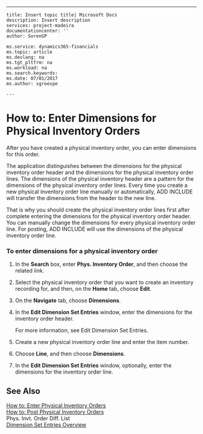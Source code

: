 ---
    title: Insert topic title| Microsoft Docs
    description: Insert description
    services: project-madeira
    documentationcenter: ''
    author: SorenGP

    ms.service: dynamics365-financials
    ms.topic: article
    ms.devlang: na
    ms.tgt_pltfrm: na
    ms.workload: na
    ms.search.keywords:
    ms.date: 07/01/2017
    ms.author: sgroespe

    ---
# How to: Enter Dimensions for Physical Inventory Orders
After you have created a physical inventory order, you can enter dimensions for this order.  
  
 The application distinguishes between the dimensions for the physical inventory order header and the dimensions for the physical inventory order lines. The dimensions of the physical inventory header are a pattern for the dimensions of the physical inventory order lines. Every time you create a new physical inventory order line manually or automatically, ADD INCLUDE<!--[!INCLUDE[navnow](../../includes/navnow_md.md)]--> will transfer the dimensions from the header to the new line.  
  
 That is why you should create the physical inventory order lines first after complete entering the dimensions for the physical inventory order header. You can manually change the dimensions for every physical inventory order line. For posting, ADD INCLUDE<!--[!INCLUDE[navnow](../../includes/navnow_md.md)]--> will use the dimensions of the physical inventory order line.  
  
### To enter dimensions for a physical inventory order  
  
1.  In the **Search** box, enter **Phys. Inventory Order**, and then choose the related link.  
  
2.  Select the physical inventory order that you want to create an inventory recording for, and then, on the **Home** tab, choose **Edit**.  
  
3.  On the **Navigate** tab, choose **Dimensions**.  
  
4.  In the **Edit Dimension Set Entries** window, enter the dimensions for the inventory order header.  
  
     For more information, see Edit Dimension Set Entries.  
  
5.  Create a new physical inventory order line and enter the item number.  
  
6.  Choose **Line**, and then choose **Dimensions**.  
  
7.  In the **Edit Dimension Set Entries** window, optionally, enter the dimensions for the inventory order line.  
  
## See Also  
 [How to: Enter Physical Inventory Orders](../how-to-enter-physical-inventory-orders.md)   
 [How to: Post Physical Inventory Orders](../how-to-post-physical-inventory-orders.md)   
 Phys. Invt. Order Diff. List   
 [Dimension Set Entries Overview](../dimension-set-entries-overview.md)